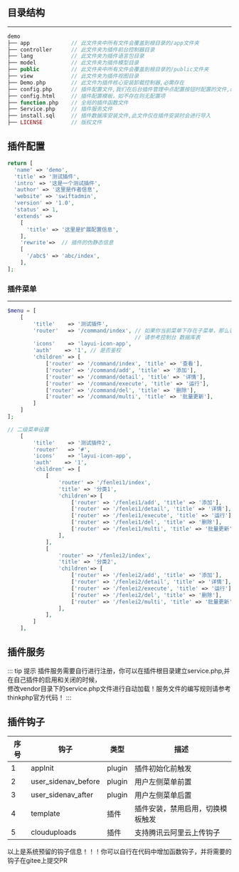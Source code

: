 ## 目录结构
---
``` php
demo
├── app             // 此文件夹中所有文件会覆盖到根目录的/app文件夹
├── controller      // 此文件夹为插件前台控制器目录
├── lang            // 此文件夹为插件语言包目录
├── model           // 此文件夹为插件模型目录
├── public          // 此文件夹中所有文件会覆盖到根目录的/public文件夹
├── view            // 此文件夹为插件视图目录
├── Demo.php        // 此文件为插件核心安装卸载控制器,必需存在
├── config.php      // 插件配置文件,我们在后台插件管理中点配置按钮时配置的文件,必需存在
├── config.html     // 插件配置模板，如不存在则无配置项
├── function.php    // 全局的插件函数文件
├── Service.php     // 插件服务文件
├── install.sql     // 插件数据库安装文件,此文件仅在插件安装时会进行导入
├── LICENSE         // 版权文件
```

## 插件配置

``` php
return [
  'name' => 'demo',
  'title' => '测试插件',
  'intro' => '这是一个测试插件',
  'author' => '这里是作者信息',
  'website' => 'swiftadmin',
  'version' => '1.0',
  'status' => 1,
  'extends' => 
    [
      'title' => '这里是扩展配置信息',
    ],
    'rewrite'=>  // 插件的伪静态信息
    [
      '/abc$' => 'abc/index',
    ],
];
```
### 插件菜单
---
``` php
$menu = [
    [
        'title'    => '测试插件',
        'router'   => '/command/index', // 如果你当前菜单下存在子菜单，那么请将路由设置为# 
                                        // 请参考控制台 数据库表
        'icons'    => 'layui-icon-app',
        'auth'    => '1', // 是否鉴权
        'children' => [
            ['router' => '/command/index', 'title' => '查看'],
            ['router' => '/command/add', 'title' => '添加'],
            ['router' => '/command/detail', 'title' => '详情'],
            ['router' => '/command/execute', 'title' => '运行'],
            ['router' => '/command/del', 'title' => '删除'],
            ['router' => '/command/multi', 'title' => '批量更新'],
        ]
    ]
];

// 二级菜单设置
    [
        'title'    => '测试插件2',
        'router'   => '#',
        'icons'    => 'layui-icon-app',
        'auth'    => '1', 
        'children' => [
            [
                'router' => '/fenlei1/index', 
                'title' => '分类1',
                'children'=> [
                    ['router' => '/fenlei1/add', 'title' => '添加'],
                    ['router' => '/fenlei1/detail', 'title' => '详情'],
                    ['router' => '/fenlei1/execute', 'title' => '运行'],
                    ['router' => '/fenlei1/del', 'title' => '删除'],
                    ['router' => '/fenlei1/multi', 'title' => '批量更新'],
                ],
            ],
            [
                'router' => '/fenlei2/index', 
                'title' => '分类2',
                'children'=> [
                    ['router' => '/fenlei2/add', 'title' => '添加'],
                    ['router' => '/fenlei2/detail', 'title' => '详情'],
                    ['router' => '/fenlei2/execute', 'title' => '运行'],
                    ['router' => '/fenlei2/del', 'title' => '删除'],
                    ['router' => '/fenlei2/multi', 'title' => '批量更新'],
                ],
            ],                   
        ]
    ],
```
## 插件服务

::: tip 提示
插件服务需要自行进行注册，你可以在插件根目录建立service.php,并在自己插件的启用和关闭的时候，<br/>
修改vendor目录下的service.php文件进行自动加载！服务文件的编写规则请参考thinkphp官方代码！
:::
## 插件钩子

| 序号 | 钩子 | 类型 | 描述 |
| --- | --- | --- | --- |
| 1 | appInit | plugin | 插件初始化前触发 |
| 2 | user_sidenav_before | plugin | 用户左侧菜单前置 |
| 3 | user_sidenav_after | plugin | 用户左侧菜单后置 |
| 4 | template | 插件 | 插件安装，禁用启用，切换模板触发 |
| 5 | clouduploads | 插件 | 支持腾讯云阿里云上传钩子 |

以上是系统预留的钩子信息！！！你可以自行在代码中增加函数钩子，并将需要的钩子在gitee上提交PR

